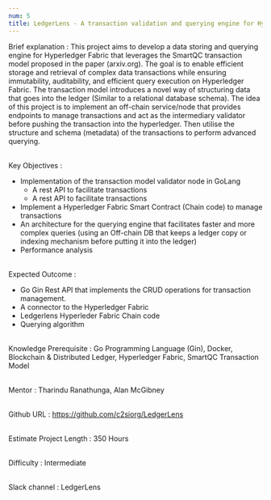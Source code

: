 ```yaml
---
num: 5
title: LedgerLens - A transaction validation and querying engine for Hyperledger Fabric
---
```


Brief explanation 
: This project aims to develop a data storing and querying engine for Hyperledger Fabric that leverages the SmartQC transaction model proposed in the paper (arxiv.org). The goal is to enable efficient storage and retrieval of complex data transactions while ensuring immutability, auditability, and efficient query execution on Hyperledger Fabric. The transaction model introduces a novel way of structuring data that goes into the ledger (Similar to a relational database schema). The idea of this project is to implement an off-chain service/node that provides endpoints to manage transactions and act as the intermediary validator before pushing the transaction into the hyperledger. Then utilise the structure and schema (metadata) of the transactions to perform advanced querying.
<br><br>

Key Objectives
: 
 * Implementation of the transaction model validator node in GoLang
   * A rest API to facilitate transactions
   * A rest API to facilitate transactions
 * Implement a Hyperledger Fabric Smart Contract (Chain code) to manage transactions 
 * An architecture for the querying engine that facilitates faster and more complex queries (using an Off-chain DB that keeps a ledger copy or indexing mechanism before putting it into the ledger)
 * Performance analysis 
<br><br>

Expected Outcome
: 
* Go Gin Rest API that implements the CRUD operations for transaction management.
* A connector to the Hyperledger Fabric 
* Ledgerlens Hyperleder Fabric Chain code
* Querying algorithm 
<br><br>

Knowledge Prerequisite
: Go Programming Language (Gin), Docker, Blockchain & Distributed Ledger, Hyperledger Fabric, SmartQC Transaction Model
<br><br>

Mentor
: Tharindu Ranathunga, Alan McGibney 
<br><br>

Github URL
: <https://github.com/c2siorg/LedgerLens>
<br><br>

Estimate Project Length
: 350 Hours
<br><br>

Difficulty
: Intermediate
<br><br>

Slack channel
: LedgerLens
<br><br>
